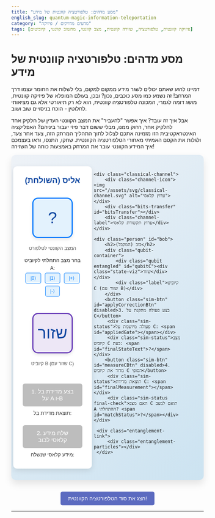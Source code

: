 ```yaml
---
title: "מסע מדהים: טלפורטציה קוונטית של מידע"
english_slug: quantum-magic-information-teleportation
category: "מדעים מדויקים / פיזיקה"
tags: [פיזיקה קוונטית, טלפורטציה, שזירה קוונטית, מצב קוונטי, מחשוב קוונטי, קיוביטים]
---
```

# מסע מדהים: טלפורטציה קוונטית של מידע
דמיינו לרגע שאתם יכולים לשגר מידע ממקום למקום, בלי לשלוח את החומר עצמו דרך המרחב! זה נשמע כמו מסע כוכבים, נכון? ובכן, בעולם המופלא של פיזיקה קוונטית, מושג דומה לגמרי, המכונה טלפורטציה קוונטית, הוא לא רק תיאורטי אלא גם מציאותי לחלוטין - הוכח בניסויים שוב ושוב.

אבל איך זה עובד? איך אפשר "להעביר" את המצב הקוונטי העדין של חלקיק אחד לחלקיק אחר, רחוק ממנו, מבלי ששום דבר פיזי יעבור ביניהם? האפליקציה האינטראקטיבית הזו מזמינה אתכם לצלול לתוך התהליך המרתק הזה, צעד אחר צעד, ולגלות את הקסם האמיתי מאחורי הטלפורטציה הקוונטית. שחקו, התנסו, וראו בעצמכם איך המידע הקוונטי עובר את המרחק באמצעות כוחה של השזירה!

<div id="teleportation-sim">
    <div class="person" id="alice">
        <h2>אליס (השולחת)</h2>
        <div class="qubit-container">
            <div class="qubit" id="qubitA"><div class="state-viz">?</div></div>
            <div class="label">המצב הקוונטי לטלפורט</div>
            <div class="state-selector">
                בחר מצב התחלתי לקיוביט A:<br>
                <button class="state-btn" data-state="0">|0⟩</button>
                <button class="state-btn" data-state="1">|1⟩</button>
                <button class="state-btn" data-state="plus">|+⟩</button>
                <button class="state-btn" data-state="minus">|-⟩</button>
            </div>
        </div>
        <div class="qubit-container">
            <div class="qubit entangled" id="qubitB"><div class="state-viz">שזור</div></div>
             <div class="label">קיוביט B (שזור עם C)</div>
        </div>
        <button class="sim-btn" id="bellMeasureBtn" disabled>1. בצע מדידת בל על A ו-B</button>
        <div class="sim-status">תוצאת מדידת בל: <span id="bellResult"></span></div>
        <button class="sim-btn" id="sendClassicalBtn" disabled>2. שלח מידע קלאסי לבוב</button>
        <div class="sim-status">מידע קלאסי שנשלח: <span id="classicalBits"></span></div>
    </div>

    <div class="classical-channel">
        <div class="channel-icon"><img src="/assets/svg/classical-channel.svg" alt="ערוץ קלאסי"></div>
        <div class="bits-transfer" id="bitsTransfer"></div>
        <div class="channel-label">ערוץ תקשורת קלאסי</div>
    </div>

    <div class="person" id="bob">
        <h2>בוב (המקבל)</h2>
        <div class="qubit-container">
            <div class="qubit entangled" id="qubitC"><div class="state-viz">שזור</div></div>
            <div class="label">קיוביט C (שזור עם B)</div>
        </div>
        <button class="sim-btn" id="applyCorrectionBtn" disabled>3. בצע פעולה מתקנת על C</button>
         <div class="sim-status">פעולה מיושמת על C: <span id="appliedGate"></span></div>
         <div class="sim-status">מצב קיוביט C כעת: <span id="finalStateText">?</span></div>
        <button class="sim-btn" id="measureCBtn" disabled>4. מדוד את קיוביט C הסופי</button>
         <div class="sim-status">תוצאת מדידת C: <span id="finalMeasurement"></span></div>
         <div class="sim-status final-check">האם מצב C תואם למצב A ההתחלתי? <span id="matchStatus">?</span></div>
    </div>

     <div class="entanglement-link">
         <div class="entanglement-particles"></div>
     </div>
</div>

<style>
    @import url('https://fonts.googleapis.com/css2?family=Heebo:wght@400;500;700&display=swap');

    #teleportation-sim {
        font-family: 'Heebo', sans-serif;
        display: grid;
        grid-template-columns: 1fr auto 1fr;
        gap: 30px; /* Increased gap */
        align-items: start;
        justify-items: center;
        padding: 30px; /* Increased padding */
        border: none; /* Remove border */
        border-radius: 12px; /* Rounded corners */
        background: linear-gradient(135deg, #eef2f7 0%, #cce3f1 100%); /* Soft gradient background */
        position: relative;
        overflow: hidden;
        min-height: 550px; /* More height */
        box-shadow: 0 10px 20px rgba(0,0,0,0.1); /* Add shadow */
    }

     #teleportation-sim h2 {
         margin-top: 0;
         color: #0d47a1; /* Darker blue */
         font-weight: 700;
         font-size: 1.5em;
         text-align: center;
         width: 100%;
     }

    .person {
        background-color: #ffffff; /* White background for containers */
        padding: 25px; /* Increased padding */
        border-radius: 10px; /* Rounded corners */
        text-align: center;
        width: 100%;
        max-width: 350px; /* Wider */
        box-shadow: 0 5px 15px rgba(0,0,0,0.1); /* Soft shadow */
        display: flex;
        flex-direction: column;
        align-items: center;
    }

    .qubit-container {
        margin-bottom: 25px; /* Increased spacing */
        width: 100%; /* Take full width */
        display: flex;
        flex-direction: column;
        align-items: center;
    }

    .qubit {
        width: 100px; /* Larger qubits */
        height: 100px; /* Larger qubits */
        border: 3px solid #007bff; /* Primary blue border */
        border-radius: 15px; /* More rounded */
        margin: 15px auto; /* Increased margin */
        display: flex;
        align-items: center;
        justify-content: center;
        font-weight: 700;
        font-size: 1.2em;
        background-color: #e3f2fd; /* Light blue background */
        transition: all 0.4s ease-in-out; /* Smooth transitions */
        box-shadow: 0 4px 8px rgba(0,0,0,0.1); /* Softer shadow */
        color: #0d47a1; /* Dark blue text */
        position: relative; /* For animations */
    }

     .qubit .state-viz {
         width: 100%;
         height: 100%;
         display: flex;
         flex-direction: column; /* Allow content to stack if needed */
         align-items: center;
         justify-content: center;
         font-size: 2.5em; /* Larger state text */
         font-weight: 500;
         color: #0d47a1;
     }

    /* Specific state visualizations */
    .qubit[data-state="0"] .state-viz::before { content: '↑'; color: #4CAF50; } /* Green Up Arrow */
    .qubit[data-state="1"] .state-viz::before { content: '↓'; color: #f44336; } /* Red Down Arrow */
    .qubit[data-state="plus"] .state-viz::before { content: '→'; color: #FFC107; } /* Amber Right Arrow */
    .qubit[data-state="minus"] .state-viz::before { content: '←'; color: #FF9800; } /* Orange Left Arrow */
     .qubit[data-state="entangled"] .state-viz { font-size: 1.2em; } /* Smaller text for "שזור" */


    .qubit.measured {
        border-color: #9e9e9e; /* Grey border */
        background-color: #f5f5f5; /* Light grey background */
        color: #757575; /* Grey text */
        box-shadow: none;
        opacity: 0.8;
    }

     .qubit.entangled {
         border-color: #673ab7; /* Deep purple */
         background-color: #ede7f6; /* Light purple */
         color: #4527a0; /* Dark purple text */
     }

     .label {
         font-size: 0.9em;
         color: #555;
         margin-top: 5px; /* Increased spacing */
         font-weight: 500;
     }

     .state-selector {
         margin-top: 15px; /* Increased spacing */
         font-size: 0.95em;
         line-height: 1.5;
         text-align: center;
     }

     .state-selector button {
         margin: 3px; /* Increased margin */
         padding: 6px 12px; /* Adjusted padding */
         cursor: pointer;
         border: 1px solid #007bff;
         border-radius: 4px;
         background-color: #e3f2fd;
         color: #007bff;
         font-size: 0.9em;
         transition: background-color 0.2s, border-color 0.2s, transform 0.1s;
     }
     .state-selector button:hover:not(:disabled) {
         background-color: #cce3f1;
         border-color: #0056b3;
     }
     .state-selector button:active:not(:disabled) {
         transform: scale(0.95);
     }
      .state-selector button:disabled {
         opacity: 0.6;
         cursor: not-allowed;
     }


    .sim-btn {
        margin-top: 20px; /* Increased margin */
        padding: 12px 20px; /* Increased padding */
        cursor: pointer;
        font-size: 1.1em; /* Larger font */
        background-color: #1e88e5; /* Bright blue */
        color: white;
        border: none;
        border-radius: 6px; /* More rounded */
        transition: background-color 0.3s, transform 0.1s ease-in-out;
        font-weight: 500;
        width: 100%; /* Full width */
        max-width: 280px; /* Max width for buttons */
    }

    .sim-btn:disabled {
        background-color: #bdbdbd; /* Greyed out */
        cursor: not-allowed;
        box-shadow: none;
    }

    .sim-btn:hover:not(:disabled) {
        background-color: #0d47a1; /* Darker blue on hover */
        box-shadow: 0 2px 8px rgba(0,0,0,0.2);
    }

     .sim-btn:active:not(:disabled) {
         transform: scale(0.98);
     }

    .sim-status {
        margin-top: 10px;
        min-height: 1.4em; /* Reserve space */
        font-size: 0.95em;
        color: #333;
    }

    .final-check {
        font-weight: 700;
        color: #1a237e; /* Darker blue */
        margin-top: 15px;
    }
     .final-check span {
         font-weight: normal;
         color: #333;
     }

    .classical-channel {
        display: flex;
        flex-direction: column;
        align-items: center;
        justify-content: center;
        margin-top: 100px; /* Adjust to align vertically */
        width: 150px; /* Width for channel area */
    }

     .channel-icon img {
         width: 60px; /* Larger icon */
         filter: drop-shadow(2px 2px 5px rgba(0,0,0,0.1));
     }

     .channel-label {
         font-size: 0.85em;
         color: #555;
         margin-top: 8px; /* Increased spacing */
         font-weight: 500;
     }

    .bits-transfer {
        width: 120px; /* Width of transfer area */
        height: 25px; /* Height of transfer area */
        margin-top: 15px; /* Increased spacing */
        text-align: center;
        font-weight: 700;
        color: #ff5722; /* Orange/Red for classical bits */
        font-size: 1.1em;
        position: relative; /* For animation */
        display: flex;
        align-items: center;
        justify-content: center;
    }

    /* Entanglement link visual */
    .entanglement-link {
        position: absolute;
        top: 50%; /* Center vertically */
        left: 50%;
        /* Calculate horizontal position and width */
        /* Assuming person max-width 350px, gap 30px */
        /* Alice right edge is roughly 50% - (max-width/2 + gap/2) */
        /* Bob left edge is roughly 50% + (max-width/2 + gap/2) */
        /* Total width is roughly viewport width - (max-width + gap) * 2 */
        /* Let's approximate placement visually */
        transform: translate(-50%, -50%);
        width: calc(100% - 780px); /* Adjusted based on approx max width and gap */
        max-width: 300px; /* Don't get too wide on large screens */
        height: 4px; /* Thicker line */
        background: linear-gradient(to right, #673ab7, #9c27b0, #e040fb); /* Purple gradient */
        border-radius: 2px;
        z-index: -1;
        opacity: 0.7;
        box-shadow: 0 0 10px rgba(156, 39, 176, 0.5); /* Glow effect */
        transition: opacity 0.5s ease-in-out;
    }
     .qubitC.measured + .entanglement-link {
         opacity: 0; /* Fade out entanglement link when C is measured */
     }


    @keyframes particleFlow {
        0% { transform: translateX(0); opacity: 0.5; }
        50% { opacity: 1; }
        100% { transform: translateX(100%); opacity: 0.5; }
    }

     .entanglement-particles {
         position: absolute;
         top: 0;
         left: 0;
         width: 100%;
         height: 100%;
         overflow: hidden;
     }

     .entanglement-particles::before, .entanglement-particles::after {
         content: '';
         position: absolute;
         top: 50%;
         width: 8px;
         height: 8px;
         background-color: #ffffff; /* White particles */
         border-radius: 50%;
         transform: translateY(-50%);
         animation: particleFlow 3s linear infinite; /* Animation */
     }
     .entanglement-particles::after {
         animation-delay: 1.5s; /* Stagger animation */
     }


    #toggleExplanationBtn {
        display: block; /* Make it a block button */
        width: fit-content; /* Fit button width to content */
        margin: 30px auto 15px auto; /* Center button and add spacing */
        padding: 10px 20px;
        font-size: 1em;
        background-color: #5c6bc0; /* Indigo */
        color: white;
        border: none;
        border-radius: 5px;
        cursor: pointer;
        transition: background-color 0.3s;
    }

     #toggleExplanationBtn:hover {
         background-color: #3f51b5; /* Darker indigo */
     }

     #explanation {
         margin-top: 20px;
         padding: 25px; /* Increased padding */
         border: none;
         border-radius: 12px;
         background-color: #e8f5e9; /* Light green background for explanation */
         box-shadow: 0 5px 15px rgba(0,0,0,0.1);
         line-height: 1.7; /* More readable line height */
         font-size: 1.05em;
     }

     #explanation h2, #explanation h3 {
         color: #2e7d32; /* Dark green for headings */
         margin-bottom: 15px;
     }

     #explanation ul, #explanation ol {
         margin-bottom: 15px;
         padding-left: 20px;
     }
     #explanation li {
         margin-bottom: 8px;
     }

      #explanation strong {
          color: #1b5e20; /* Even darker green */
      }

      .explanation-toggle {
           text-align: center;
      }
</style>

<button id="toggleExplanationBtn">הצג את סוד הטלפורטציה הקוונטית!</button>

<div id="explanation" style="display: none;">
    <h2>מה זה בעצם טלפורטציה קוונטית?</h2>
    <p>שכחו מ"מסע בין כוכבים"! טלפורטציה קוונטית היא לא העברת אדם או חפץ, אלא העברת <strong>מצב קוונטי</strong> - האוסף המדויק של המאפיינים הייחודיים של חלקיק (כמו ספין או קיטוב), ממקום אחד למקום אחר, ללא צורך שהחלקיק המקורי עצמו יעבור במרחב. זה כאילו אתם מעבירים את "הוראות ההפעלה" המדויקות של חלקיק אחד, כדי ליצור במקום אחר חלקיק זהה לו לחלוטין מבחינה קוונטית.</p>

    <h2>השחקנים הראשיים במחזה הקוונטי</h2>
    <p>כדי שהקסם הזה יקרה, אנחנו זקוקים לשלושה דברים:</p>
    <ul>
        <li><strong>קיוביט המקור (אצל אליס):</strong> חלקיק A, שבתוכו נמצא המצב הקוונטי הסודי שאותו אנחנו רוצים לשגר (נסמן את מצבו כ- |ψ⟩A).</li>
        <li><strong>זוג קיוביטים שזורים (אחד אצל אליס, אחד אצל בוב):</strong> שני חלקיקים, B ו-C, שנולדו יחד במצב מיוחד הנקרא "שזירה קוונטית" (Entanglement). קיוביט B נמצא אצל אליס יחד עם קיוביט A, וקיוביט C נמצא אצל בוב, שיכול להיות מרוחק מאוד. שזירה היא הקשר הקוונטי העמוק שמאפשר את כל התהליך.</li>
        <li><strong>ערוץ קלאסי (בין אליס לבוב):</strong> דרך רגילה לגמרי (כמו אינטרנט, טלפון, מייל) להעביר מידע קלאסי (ביטים 0 ו-1 רגילים) מאליס לבוב. בלי זה, הטלפורטציה לא עובדת!</li>
    </ul>

    <h2>הצגה בשלוש מערכות</h2>
    <p>תהליך הטלפורטציה מתרחש בסדר מדויק:</p>
    <ol>
        <li><strong>אליס חוקרת את קיוביט המקור שלה (A) בשילוב עם חלקיק B השזור:</strong> אליס לוקחת את קיוביט A (במצב |ψ⟩A, שהיא לא בהכרח יודעת מהו!) ואת קיוביט B (שהוא חלק מהזוג השזור B-C), ומבצעת עליהם "מדידת בל" מיוחדת. המדידה הזו "אורגת" יחד את המידע של A עם המידע של B. ישנן 4 תוצאות אפשריות למדידת בל, וכל אחת מהן אומרת משהו ספציפי על היחס בין A ל-B. **שימו לב היטב:** המדידה הזו "הורסת" את המצב הקוונטי המקורי של A. הוא מפסיק להיות במצב |ψ⟩A!</li>
        <li><strong>אליס מספרת לבוב מה יצא במדידה (בערוץ קלאסי):</strong> לאחר המדידה, אליס מקבלת אחת מארבע תוצאות. היא מקודדת את התוצאה הזו לשני ביטים קלאסיים (למשל, 00, 01, 10, או 11) ושולחת אותם לבוב דרך ערוץ התקשורת הרגיל. זהו החלק היחיד בתהליך שבו מידע כלשהו עובר פיזית במרחב, והוא כאמור - מידע קלאסי בלבד.</li>
        <li><strong>בוב מקבל את המידע ומתקן את קיוביט C שלו:</strong> בוב מקבל את שני הביטים הקלאסיים מאליס. בהתאם לערכם, הוא יודע בדיוק איזו פעולה קוונטית (המכונה "שער קוונטי", כמו שער X או Z) עליו לבצע על קיוביט C שברשותו (החלק השני של הזוג השזור B-C). כל תוצאת מדידה של בל מתאימה לשער קוונטי אחר שבוב צריך להפעיל.</li>
    </ol>

    <h2>הקסם הושלם!</h2>
    <p>מרגע שבוב סיים לבצע את הפעולה המתקנת הנכונה על קיוביט C, מצבו הקוונטי של קיוביט C זהה לחלוטין למצב הקוונטי המקורי של קיוביט A היה לפני שכל התהליך התחיל! המצב |ψ⟩A "עבר טלפורטציה" מקיוביט A (שנהרס) לקיוביט C.</p>

    <h2>נקודות למחשבה קוונטית</h2>
    <ul>
        <li><strong>אין שיבוט:</strong> לא יצרנו עותק של A! המצב של A נהרס במהלך המדידה של אליס. הטלפורטציה היא העברה, לא העתקה.</li>
        <li><strong>אין מסע על-אורי:</strong> למרות שהשזירה פועלת כביכול באופן מיידי, כדי שהבוב יוכל לשחזר את המצב על C, הוא חייב לקבל את המידע הקלאסי מאליס. מכיוון שמידע קלאסי לא יכול לנוע מהר יותר ממהירות האור, גם תהליך הטלפורטציה כולו מוגבל על ידי מהירות האור. אי אפשר להשתמש בזה כדי לשלוח מסרים מהר יותר מאור.</li>
        <li><strong>חשיבות השזירה:</strong> השזירה היא המשאב הקוונטי החיוני שמאפשר את הטלפורטציה. בלעדיה, התהליך בלתי אפשרי.</li>
    </ul>

    <h2>לא רק תיאוריה: יישומים לעתיד</h2>
    <p>טלפורטציה קוונטית היא אבן בניין קריטית לטכנולוגיות קוונטיות עתידיות. היא תשמש כנראה להעברת מידע בין מעבדים קוונטיים במחשבים קוונטיים, להקמת רשתות תקשורת קוונטיות מאובטחות (שעמידות לפריצות!), ולחיבור צמתים ברשתות קוונטיות גדולות.</p>
</div>

<script>
    const qubitA = document.getElementById('qubitA');
    const qubitB = document.getElementById('qubitB');
    const qubitC = document.getElementById('qubitC');
    const stateSelectors = document.querySelectorAll('.state-selector button');
    const bellMeasureBtn = document.getElementById('bellMeasureBtn');
    const bellResultSpan = document.getElementById('bellResult');
    const sendClassicalBtn = document.getElementById('sendClassicalBtn');
    const classicalBitsSpan = document.getElementById('classicalBits');
    const bitsTransferDiv = document.getElementById('bitsTransfer');
    const applyCorrectionBtn = document.getElementById('applyCorrectionBtn');
     const appliedGateSpan = document.getElementById('appliedGate');
    const measureCBtn = document.getElementById('measureCBtn');
    const finalStateTextSpan = document.getElementById('finalStateText'); // Display expected state on C
    const finalMeasurementSpan = document.getElementById('finalMeasurement'); // Display measurement result
    const matchStatusSpan = document.getElementById('matchStatus'); // Display match status
    const toggleExplanationBtn = document.getElementById('toggleExplanationBtn');
    const explanationDiv = document.getElementById('explanation');
    const entanglementLink = document.querySelector('.entanglement-link');

    let initialStateA = null; // '0', '1', 'plus', 'minus'
    let bellMeasurementOutcome = null; // '00', '01', '10', '11'
    let finalStateOfCBeforeMeasure = null; // This should conceptually be initialStateA after correction

    // Function to visualize qubit state with icons and text
    function visualizeState(qubitElement, state) {
        const stateVizDiv = qubitElement.querySelector('.state-viz');
        qubitElement.dataset.state = state; // Set data attribute for CSS styling

        let textContent = '';
        switch (state) {
            case '0': textContent = '|0⟩'; break;
            case '1': textContent = '|1⟩'; break;
            case 'plus': textContent = '|+⟩'; break;
            case 'minus': textContent = '|-⟩'; break;
            case 'entangled': textContent = 'שזור'; break;
            case 'measured': textContent = 'נמדד'; break;
             case 'unknown': textContent = '?'; break;
            default: textContent = state; // Use original text if state not recognized
        }
         stateVizDiv.textContent = textContent; // Update text content
    }

    // Reset simulation state
    function resetSim() {
        initialStateA = null;
        bellMeasurementOutcome = null;
        finalStateOfCBeforeMeasure = null;

        visualizeState(qubitA, 'unknown');
        visualizeState(qubitB, 'entangled');
        visualizeState(qubitC, 'entangled');

        qubitA.classList.remove('measured');
        qubitB.classList.remove('measured');
        qubitC.classList.remove('measured');
        qubitB.classList.add('entangled'); // Ensure entangled class is there
        qubitC.classList.add('entangled'); // Ensure entangled class is there
        entanglementLink.style.opacity = 0.7; // Show entanglement link

        stateSelectors.forEach(btn => btn.disabled = false);
        bellMeasureBtn.disabled = true;
        sendClassicalBtn.disabled = true;
        applyCorrectionBtn.disabled = true;
        measureCBtn.disabled = true;

        bellResultSpan.textContent = '';
        classicalBitsSpan.textContent = '';
        bitsTransferDiv.textContent = '';
        appliedGateSpan.textContent = '';
        finalStateTextSpan.textContent = '?';
        finalMeasurementSpan.textContent = '';
        matchStatusSpan.textContent = '?';

        // Reset classical channel animation state
         bitsTransferDiv.style.transition = 'none';
         bitsTransferDiv.style.transform = 'translateX(0)';
         bitsTransferDiv.style.opacity = 1;


        console.log("Simulation reset. Select a state for Qubit A to begin."); // Log for debugging
    }

    // Step 1: Select initial state
    stateSelectors.forEach(button => {
        button.addEventListener('click', () => {
            if (initialStateA !== null) return; // Prevent re-selecting

            initialStateA = button.dataset.state;
            visualizeState(qubitA, initialStateA);

            stateSelectors.forEach(btn => btn.disabled = true);
            bellMeasureBtn.disabled = false;
            console.log(`Step 1: Qubit A state selected: ${initialStateA}`);
        });
    });

    // Step 2: Bell Measurement
    bellMeasureBtn.addEventListener('click', () => {
        if (bellMeasureBtn.disabled) return;

        // Simulate a random Bell state outcome (00, 01, 10, 11)
        const outcomes = ['00', '01', '10', '11'];
        bellMeasurementOutcome = outcomes[Math.floor(Math.random() * outcomes.length)];

        // Animate measurement - qubits fade/change appearance
        qubitA.classList.add('measured');
        qubitB.classList.add('measured');
        qubitB.classList.remove('entangled'); // Entanglement broken visually
        // Note: C remains entangled until correction based on classical info

        visualizeState(qubitA, 'measured'); // A is measured and destroyed
        visualizeState(qubitB, 'measured'); // B is measured

        bellResultSpan.textContent = bellMeasurementOutcome;

        bellMeasureBtn.disabled = true;
        sendClassicalBtn.disabled = false;

        console.log(`Step 2: Bell measurement performed. Outcome: ${bellMeasurementOutcome}`);
    });

    // Step 3: Send Classical Info
    sendClassicalBtn.addEventListener('click', () => {
        if (sendClassicalBtn.disabled) return;

        classicalBitsSpan.textContent = bellMeasurementOutcome;
        bitsTransferDiv.textContent = bellMeasurementOutcome; // Show bits on the channel

        // Animate bits transferring
        bitsTransferDiv.style.transition = 'none'; // Reset transition immediately
        bitsTransferDiv.style.transform = 'translateX(-100px)'; // Start off-screen left (relative to channel center)
        bitsTransferDiv.style.opacity = 1;

        // Use requestAnimationFrame for smooth start after style reset
        requestAnimationFrame(() => {
             requestAnimationFrame(() => { // Double rAF for reliable transition start
                 bitsTransferDiv.style.transition = 'transform 2s linear, opacity 0.5s ease-out 1.5s';
                 bitsTransferDiv.style.transform = 'translateX(100px)'; // End off-screen right
                 bitsTransferDiv.style.opacity = 0; // Fade out at the end
            });
        });


        sendClassicalBtn.disabled = true;

        // After animation completes
        setTimeout(() => {
            bitsTransferDiv.textContent = ''; // Clear from channel graphic
            applyCorrectionBtn.disabled = false;
            console.log(`Step 3: Classical info sent (${bellMeasurementOutcome}).`);
        }, 2000); // Match CSS transition duration

    });

    // Step 4: Apply Correction
    applyCorrectionBtn.addEventListener('click', () => {
        if (applyCorrectionBtn.disabled) return;

        let gate = '';
        // Determine gate based on Bell outcome (simplified logic matching state mapping)
        // Bell State |Φ⁺⟩ (00) -> I (Identity)
        // Bell State |Ψ⁺⟩ (01) -> X (NOT)
        // Bell State |Φ⁻⟩ (10) -> Z (Phase)
        // Bell State |Ψ⁻⟩ (11) -> ZX (or Y)
        // This logic depends on the *specific* entangled state (|00>+|11>)/sqrt(2) is common
        // and the *specific* basis of the Bell measurement.
        // A common mapping for (|00>+|11>)/sqrt(2) initial entanglement is:
        // 00 -> I
        // 01 -> X
        // 10 -> Z
        // 11 -> ZX (or Y) - assuming ZX = Y
        // This correctly recovers the initial state |a|0> + b|1> = a'|0> + b'|1> on C

        switch (bellMeasurementOutcome) {
            case '00': gate = 'I (זהות)'; break; // Identity: initial state of A is already on C
            case '01': gate = 'X (NOT)'; break; // X gate needed
            case '10': gate = 'Z (פאזה)'; break; // Z gate needed
            case '11': gate = 'ZX (Y)'; break; // Z followed by X (or Y)
             default: gate = '?';
        }

        appliedGateSpan.textContent = gate;
        qubitC.classList.remove('entangled'); // Entanglement served its purpose

        // Conceptually, C is NOW in the original state of A.
        finalStateOfCBeforeMeasure = initialStateA; // Store for the final check
        let displayedStateText = '';
         switch (finalStateOfCBeforeMeasure) {
            case '0': displayedStateText = '|0⟩'; break;
            case '1': displayedStateText = '|1⟩'; break;
            case 'plus': displayedStateText = '|+⟩'; break;
            case 'minus': displayedStateText = '|-⟩'; break;
             default: displayedStateText = '?';
        }
        finalStateTextSpan.textContent = displayedStateText; // Display the *expected* state visually/textually

        // Animate C changing visually (optional: specific gate animation)
         // For simplicity, just update its visual state style if needed, or add a pulse effect
         qubitC.animate([
             { transform: 'scale(1)', opacity: 1 },
             { transform: 'scale(1.05)', opacity: 0.8 },
             { transform: 'scale(1)', opacity: 1 }
         ], {
             duration: 500,
             iterations: 1
         });


        applyCorrectionBtn.disabled = true;
        measureCBtn.disabled = false;
        console.log(`Step 4: Correction applied to Qubit C: ${gate}. C is now conceptually in state ${initialStateA}.`);
    });

    // Step 5: Measure Final State of C
    measureCBtn.addEventListener('click', () => {
        if (measureCBtn.disabled) return;

        let measurementResult = '?';
        let measuredBasisState = null; // The actual state C collapses to

        // Simulate measurement in the computational basis (|0>/|1>)
        // The state C is in is finalStateOfCBeforeMeasure (which equals initialStateA)
        const stateToMeasure = finalStateOfCBeforeMeasure;

        if (stateToMeasure === '0') {
            measurementResult = '|0⟩';
             measuredBasisState = '0';
        } else if (stateToMeasure === '1') {
            measurementResult = '|1⟩';
            measuredBasisState = '1';
        } else if (stateToMeasure === 'plus') {
            // Measuring |+> = (|0> + |1>)/sqrt(2) in |0>/|1> basis gives 50% |0>, 50% |1>
            measurementResult = Math.random() < 0.5 ? '|0⟩' : '|1⟩';
             measuredBasisState = measurementResult === '|0⟩' ? '0' : '1';
        } else if (stateToMeasure === 'minus') {
            // Measuring |-> = (|0> - |1>)/sqrt(2) in |0>/|1> basis gives 50% |0>, 50% |1>
             measurementResult = Math.random() < 0.5 ? '|0⟩' : '|1⟩';
             measuredBasisState = measurementResult === '|0⟩' ? '0' : '1';
        } else {
             measurementResult = 'שגיאה';
             measuredBasisState = 'error';
        }

        finalMeasurementSpan.textContent = measurementResult;
        visualizeState(qubitC, 'measured'); // C is measured and state collapses
        qubitC.classList.add('measured');

        // Check if the measurement result *confirms* the teleportation worked
        // This check depends on the *initial* state of A and the *measurement basis* of C.
        // If A was |0> or |1>, the measurement should match.
        // If A was |+> or |->, the measurement is probabilistic (50/50), BUT the *state* itself *was* successfully teleported BEFORE the measurement.
        // We need to clarify the check's meaning. Let's check if measuring C in the |0>/|1> basis is consistent with the *expected* state of C (which is the original state of A).
        // This check is only meaningful if the original state A was |0> or |1>.
        let matchStatus = '?';
         if (initialStateA === '0' && measuredBasisState === '0') {
             matchStatus = 'התאמה! ✔️';
             matchStatusSpan.style.color = 'green';
         } else if (initialStateA === '1' && measuredBasisState === '1') {
             matchStatus = 'התאמה! ✔️';
             matchStatusSpan.style.color = 'green';
         } else if (initialStateA === '0' && measuredBasisState === '1') {
              matchStatus = 'אי-התאמה (ציפינו ל-|0⟩)! ❌';
              matchStatusSpan.style.color = 'red';
         } else if (initialStateA === '1' && measuredBasisState === '0') {
              matchStatus = 'אי-התאמה (ציפינו ל-|1⟩)! ❌';
              matchStatusSpan.style.color = 'red';
         } else if (initialStateA === 'plus' || initialStateA === 'minus') {
             // For |+> or |->, any |0> or |1> result is *expected* probabilistically
             matchStatus = 'תוצאה צפויה (|+⟩/|-⟩ מת collapses ל- |0⟩ או |1⟩) ✔️';
             matchStatusSpan.style.color = 'green';
         } else {
             matchStatus = 'לא ניתן לבדוק התאמה.';
             matchStatusSpan.style.color = '#333';
         }
        matchStatusSpan.textContent = matchStatus;


        measureCBtn.disabled = true;

        console.log(`Step 5: Qubit C measured. Result: ${measurementResult}.`);
        console.log(`Check: Original state A was ${initialStateA}. State C after correction was ${finalStateOfCBeforeMeasure}. Measurement result is consistent? ${matchStatus}`);


        // Offer to reset after a delay
        setTimeout(resetSim, 8000); // Reset after 8 seconds to allow user to read results
    });

    // Toggle Explanation visibility
    toggleExplanationBtn.addEventListener('click', () => {
        const isHidden = explanationDiv.style.display === 'none';
        explanationDiv.style.display = isHidden ? 'block' : 'none';
        toggleExplanationBtn.textContent = isHidden ? 'הסתר את סוד הטלפורטציה הקוונטית!' : 'הצג את סוד הטלפורטציה הקוונטית!';
        // Scroll to explanation if showing it
        if (isHidden) {
             explanationDiv.scrollIntoView({ behavior: 'smooth', block: 'start' });
        }
    });

    // Initial setup
    resetSim();

</script>
---
```